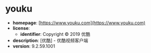 # youku

- **homepage**: [https://www.youku.com](https://www.youku.com)
- **license**:
  - **identifier**: Copyright © 2019 优酷
- **description**: [优酷] - 优酷视频客户端
- **version**: 9.2.59.1001


